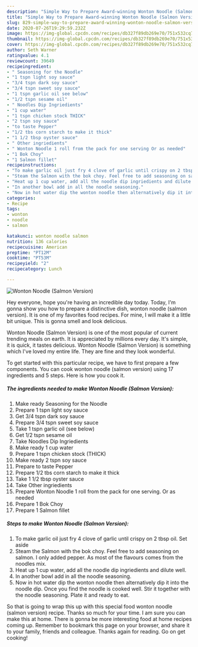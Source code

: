 ```yaml
---
description: "Simple Way to Prepare Award-winning Wonton Noodle (Salmon Version)"
title: "Simple Way to Prepare Award-winning Wonton Noodle (Salmon Version)"
slug: 829-simple-way-to-prepare-award-winning-wonton-noodle-salmon-version
date: 2020-07-26T19:29:59.232Z
image: https://img-global.cpcdn.com/recipes/db327f89db269e70/751x532cq70/wonton-noodle-salmon-version-recipe-main-photo.jpg
thumbnail: https://img-global.cpcdn.com/recipes/db327f89db269e70/751x532cq70/wonton-noodle-salmon-version-recipe-main-photo.jpg
cover: https://img-global.cpcdn.com/recipes/db327f89db269e70/751x532cq70/wonton-noodle-salmon-version-recipe-main-photo.jpg
author: Seth Warner
ratingvalue: 4.1
reviewcount: 39649
recipeingredient:
- " Seasoning for the Noodle"
- "1 tspn light soy sauce"
- "3/4 tspn dark soy sauce"
- "3/4 tspn sweet soy sauce"
- "1 tspn garlic oil see below"
- "1/2 tspn sesame oil"
- " Noodles Dip Ingriedients"
- "1 cup water"
- "1 tspn chicken stock THICK"
- "2 tspn soy sauce"
- "to taste Pepper"
- "1/2 tbs corn starch to make it thick"
- "1 1/2 tbsp oyster sauce"
- " Other ingriedients"
- " Wonton Noodle 1 roll from the pack for one serving Or as needed"
- "1 Bok Choy"
- "1 Salmon fillet"
recipeinstructions:
- "To make garlic oil just fry 4 clove of garlic until crispy on 2 tbsp oil. Set aside"
- "Steam the Salmon with the bok choy. Feel free to add seasoning on salmon. I only added pepper. As most of the flavours comes from the noodles mix."
- "Heat up 1 cup water, add all the noodle dip ingriedients and dilute well."
- "In another bowl add in all the noodle seasoning."
- "Now in hot water dip the wonton noodle then alternatively dip it into the noodle dip. Once you find the noodle is cooked well. Stir it together with the noodle seasoning. Plate it and ready to eat."
categories:
- Recipe
tags:
- wonton
- noodle
- salmon

katakunci: wonton noodle salmon 
nutrition: 136 calories
recipecuisine: American
preptime: "PT12M"
cooktime: "PT53M"
recipeyield: "2"
recipecategory: Lunch

---
```



![Wonton Noodle (Salmon Version)](https://img-global.cpcdn.com/recipes/db327f89db269e70/751x532cq70/wonton-noodle-salmon-version-recipe-main-photo.jpg)

Hey everyone, hope you're having an incredible day today. Today, I'm gonna show you how to prepare a distinctive dish, wonton noodle (salmon version). It is one of my favorites food recipes. For mine, I will make it a little bit unique. This is gonna smell and look delicious.



Wonton Noodle (Salmon Version) is one of the most popular of current trending meals on earth. It is appreciated by millions every day. It's simple, it is quick, it tastes delicious. Wonton Noodle (Salmon Version) is something which I've loved my entire life. They are fine and they look wonderful.


To get started with this particular recipe, we have to first prepare a few components. You can cook wonton noodle (salmon version) using 17 ingredients and 5 steps. Here is how you cook it.

<!--inarticleads1-->

##### The ingredients needed to make Wonton Noodle (Salmon Version):

1. Make ready  Seasoning for the Noodle
1. Prepare 1 tspn light soy sauce
1. Get 3/4 tspn dark soy sauce
1. Prepare 3/4 tspn sweet soy sauce
1. Take 1 tspn garlic oil (see below)
1. Get 1/2 tspn sesame oil
1. Take  Noodles Dip Ingriedients
1. Make ready 1 cup water
1. Prepare 1 tspn chicken stock (THICK)
1. Make ready 2 tspn soy sauce
1. Prepare to taste Pepper
1. Prepare 1/2 tbs corn starch to make it thick
1. Take 1 1/2 tbsp oyster sauce
1. Take  Other ingriedients
1. Prepare  Wonton Noodle 1 roll from the pack for one serving. Or as needed
1. Prepare 1 Bok Choy
1. Prepare 1 Salmon fillet




<!--inarticleads2-->

##### Steps to make Wonton Noodle (Salmon Version):

1. To make garlic oil just fry 4 clove of garlic until crispy on 2 tbsp oil. Set aside
1. Steam the Salmon with the bok choy. Feel free to add seasoning on salmon. I only added pepper. As most of the flavours comes from the noodles mix.
1. Heat up 1 cup water, add all the noodle dip ingriedients and dilute well.
1. In another bowl add in all the noodle seasoning.
1. Now in hot water dip the wonton noodle then alternatively dip it into the noodle dip. Once you find the noodle is cooked well. Stir it together with the noodle seasoning. Plate it and ready to eat.




So that is going to wrap this up with this special food wonton noodle (salmon version) recipe. Thanks so much for your time. I am sure you can make this at home. There is gonna be more interesting food at home recipes coming up. Remember to bookmark this page on your browser, and share it to your family, friends and colleague. Thanks again for reading. Go on get cooking!

